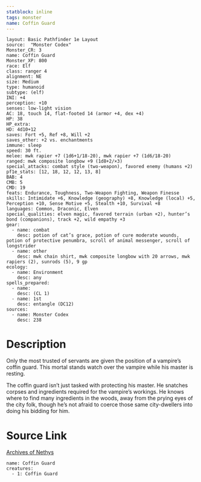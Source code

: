 ```yaml
---
statblock: inline
tags: monster
name: Coffin Guard
---
```

```statblock
layout: Basic Pathfinder 1e Layout
source:  "Monster Codex"
Monster_CR: 3
name: Coffin Guard
Monster_XP: 800
race: Elf
class: ranger 4
alignment: NE
size: Medium
type: humanoid
subtype: (elf)
INI: +4
perception: +10
senses: low-light vision
AC: 18, touch 14, flat-footed 14 (armor +4, dex +4)
HP: 38
HP_extra: 
HD: 4d10+12
saves: Fort +5, Ref +8, Will +2
saves_other: +2 vs. enchantments
immune: sleep
speed: 30 ft.
melee: mwk rapier +7 (1d6+1/18-20), mwk rapier +7 (1d6/18-20)
ranged: mwk composite longbow +9 (1d8+2/×3)
special_attacks: combat style (two-weapon), favored enemy (humans +2)
pf1e_stats: [12, 18, 12, 12, 13, 8]
BAB: 4
CMB: 5
CMD: 19
feats: Endurance, Toughness, Two-Weapon Fighting, Weapon Finesse
skills: Intimidate +6, Knowledge (geography) +8, Knowledge (local) +5, Perception +10, Sense Motive +5, Stealth +10, Survival +8
languages: Common, Draconic, Elven
special_qualities: elven magic, favored terrain (urban +2), hunter’s bond (companions), track +2, wild empathy +3
gear:
  - name: combat
    desc: potion of cat’s grace, potion of cure moderate wounds, potion of protective penumbra, scroll of animal messenger, scroll of longstrider
  - name: other
    desc: mwk chain shirt, mwk composite longbow with 20 arrows, mwk rapiers (2), sunrods (5), 9 gp
ecology:
  - name: Environment
    desc: any
spells_prepared:
  - name:
    desc: (CL 1)
  - name: 1st
    desc: entangle (DC12)
sources:
  - name: Monster Codex
    desc: 238
```
# Description
Only the most trusted of servants are given the position of a vampire’s coffin guard. This mortal stands watch over the vampire while his master is resting.

 The coffin guard isn’t just tasked with protecting his master. He snatches corpses and ingredients required for the vampire’s workings. He knows where to find many ingredients in the woods, away from the prying eyes of the city folk, though he’s not afraid to coerce those same city-dwellers into doing his bidding for him.
# Source Link
[Archives of Nethys](https://aonprd.com/MonsterDisplay.aspx?ItemName=Coffin%20Guard)
```encounter-table
name: Coffin Guard
creatures:
  - 1: Coffin Guard
```
